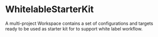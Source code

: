 # WhitelableStarterKit
A multi-project Workspace contains a set of configurations and targets ready to be used as starter kit for to support white label workflow. 
